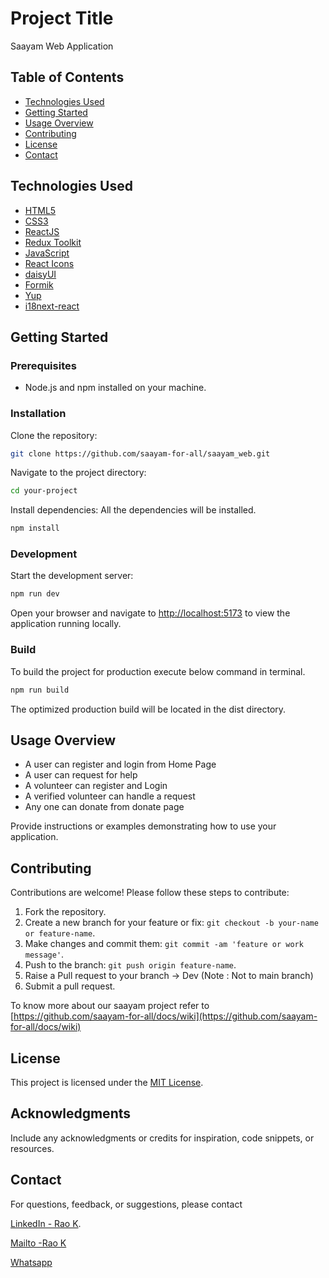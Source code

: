 # Project Title

Saayam Web Application

## Table of Contents

-   [Technologies Used](#technologies-used)
-   [Getting Started](#getting-started)
-   [Usage Overview](#usage)
-   [Contributing](#contributing)
-   [License](#license)
-   [Contact](#contact)

## Technologies Used

-   [HTML5](https://developer.mozilla.org/en-US/docs/Web/HTML)
-   [CSS3](https://developer.mozilla.org/en-US/docs/Web/CSS)
-   [ReactJS](https://react.dev/)
-   [Redux Toolkit](https://redux-toolkit.js.org/)
-   [JavaScript](https://developer.mozilla.org/en-US/docs/Web/JavaScript)
-   [React Icons](https://react-icons.github.io/react-icons/)
-   [daisyUI](https://daisyui.com/components/)
-   [Formik](https://formik.org/docs)
-   [Yup](https://github.com/jquense/yup])
-   [i18next-react](https://www.i18next.com/overview/getting-started)

## Getting Started

### Prerequisites

-   Node.js and npm installed on your machine.

### Installation

Clone the repository:

```bash
git clone https://github.com/saayam-for-all/saayam_web.git
```

Navigate to the project directory:

```bash
cd your-project
```

Install dependencies:
All the dependencies will be installed.

```bash
npm install
```

### Development

Start the development server:

```bash
npm run dev
```

Open your browser and navigate to [http://localhost:5173](http://localhost:5173) to view the application running locally.

### Build

To build the project for production execute below command in terminal.

```bash
npm run build
```

The optimized production build will be located in the dist directory.

## Usage Overview

-   A user can register and login from Home Page
-   A user can request for help
-   A volunteer can register and Login
-   A verified volunteer can handle a request
-   Any one can donate from donate page

Provide instructions or examples demonstrating how to use your application.

## Contributing

Contributions are welcome! Please follow these steps to contribute:

1. Fork the repository.
2. Create a new branch for your feature or fix: `git checkout -b your-name or feature-name`.
3. Make changes and commit them: `git commit -am 'feature or work message'`.
4. Push to the branch: `git push origin feature-name`.
5. Raise a Pull request to your branch -> Dev (Note : Not to main branch)
6. Submit a pull request.

To know more about our saayam project refer to [https://github.com/saayam-for-all/docs/wiki](https://github.com/saayam-for-all/docs/wiki)

## License

This project is licensed under the [MIT License](LICENSE).

## Acknowledgments

Include any acknowledgments or credits for inspiration, code snippets, or resources.

## Contact

For questions, feedback, or suggestions, please contact

[LinkedIn - Rao K](https://linkedin.com/in/raobhethanabotla).

[Mailto -Rao K ](mailto:kbhethan@yahoo.com)

[Whatsapp](https://wa.me/+14083901725)
